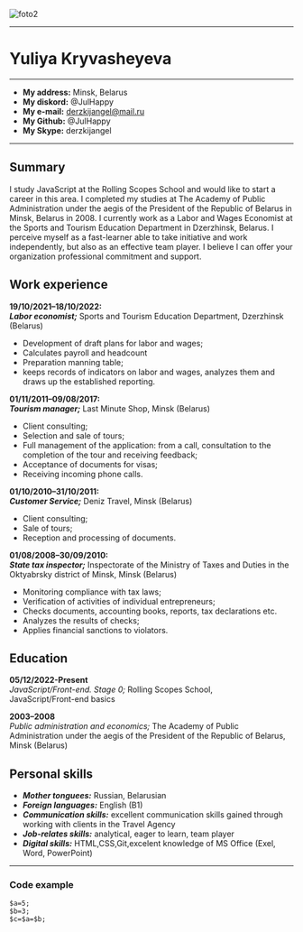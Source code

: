![foto2](https://user-images.githubusercontent.com/112258660/206675498-41838444-e736-4b72-bef4-67812dd041c2.jpg "фото")
***
# Yuliya Kryvasheyeva        
*** 
+ **My address:** Minsk, Belarus
+ **My diskord:** @JulHappy
+ **My e-mail:** derzkijangel@mail.ru
+ **My Github:** @JulHappy
+ **My Skype:** derzkijangel
*** 
## Summary

I study JavaScript at the Rolling Scopes School and would like to start a career in this area. I completed my studies at The Academy of Public Administration under the aegis of the President of the Republic of Belarus in Minsk, Belarus in 2008. I currently work as a Labor and Wages Economist at the Sports and Tourism Education Department in Dzerzhinsk, Belarus. I perceive myself as a fast-learner able to take initiative and work independently, but also as an effective team player. I believe I can offer your organization professional commitment and support.

## Work experience

**19/10/2021–18/10/2022:**  
***Labor economist;*** Sports and Tourism Education Department, Dzerzhinsk (Belarus)
- Development of draft plans for labor and wages;
- Calculates payroll and headcount
- Preparation manning table;
- keeps records of indicators on labor and wages, analyzes them and draws up the established reporting.

**01/11/2011–09/08/2017:**  
***Tourism manager;*** Last Minute Shop, Minsk (Belarus)
- Client consulting;
- Selection and sale of tours;
- Full management of the application: from a call, consultation to the completion of the tour and receiving feedback;
- Acceptance of documents for visas;
- Receiving incoming phone calls.

**01/10/2010–31/10/2011:**  
***Customer Service;*** Deniz Travel, Minsk (Belarus)
- Client consulting;
- Sale of tours;
- Reception and processing of documents.

**01/08/2008–30/09/2010:**  
***State tax inspector;*** Inspectorate of the Ministry of Taxes and Duties in the Oktyabrsky district of Minsk, Minsk (Belarus)
- Monitoring compliance with tax laws;
- Verification of activities of individual entrepreneurs;
- Сhecks documents, accounting books, reports, tax declarations etc.
- Analyzes the results of checks;
- Applies financial sanctions to violators.

## Education

**05/12/2022-Present**  
*JavaScript/Front-end. Stage 0;* Rolling Scopes School,   
JavaScript/Front-end basics  

**2003–2008**  
*Public administration and economics;* The Academy of Public Administration under the aegis of the President of the Republic of Belarus, Minsk (Belarus)  

## Personal skills
* ***Mother tonguees:*** Russian, Belarusian
* ***Foreign languages:*** English (B1)
* ***Communication skills:*** excellent communication skills gained through working with clients in the Travel Agency
* ***Job-relates skills:*** analytical, eager to learn, team player
* ***Digital skills:*** HTML,CSS,Git,excelent knowledge of MS Office (Exel, Word, PowerPoint)
***
### Code example
```
$a=5;
$b=3;
$c=$a=$b;
```
